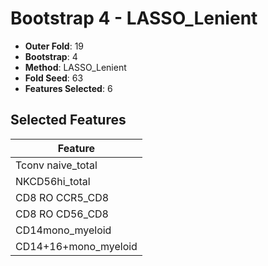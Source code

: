 # Bootstrap 4 - LASSO_Lenient

- **Outer Fold**: 19
- **Bootstrap**: 4
- **Method**: LASSO_Lenient
- **Fold Seed**: 63
- **Features Selected**: 6

## Selected Features

| Feature |
|---------|
| Tconv naive_total |
| NKCD56hi_total |
| CD8 RO CCR5_CD8 |
| CD8 RO CD56_CD8 |
| CD14mono_myeloid |
| CD14+16+mono_myeloid |

